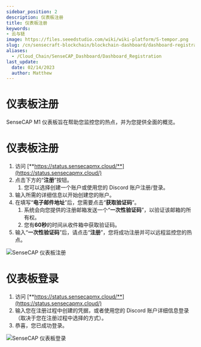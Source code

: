 ```yaml
---
sidebar_position: 2
description: 仪表板注册
title: 仪表板注册
keywords:
- 云与链
image: https://files.seeedstudio.com/wiki/wiki-platform/S-tempor.png
slug: /cn/sensecraft-blockchain/blockchain-dashboard/dashboard-registration
aliases:
  - /Cloud_Chain/SenseCAP_Dashboard/Dashboard_Registration
last_update:
  date: 02/14/2023
  author: Matthew
---
```


# 仪表板注册

SenseCAP M1 仪表板旨在帮助您监控您的热点，并为您提供全面的概览。

**仪表板注册**
==========================

1.  访问 [**https://status.sensecapmx.cloud/**](https://status.sensecapmx.cloud/)
2.  点击下方的“**注册**”按钮。  
    1.  您可以选择创建一个账户或使用您的 Discord 账户注册/登录。
3.  输入所需的详细信息以开始创建您的账户。
4.  在填写“**电子邮件地址**”后，您需要点击“**获取验证码**”。
    1.  系统会向您提供的注册邮箱发送一个“**一次性验证码**”，以验证该邮箱的所有权。
    2.  您有**60秒**的时间从收件箱中获取验证码。
5.  输入“**一次性验证码**”后，请点击“**注册**”，您将成功注册并可以远程监控您的热点。

![SenseCAP 仪表板注册](https://www.sensecapmx.com/wp-content/uploads/2022/07/register-dash-new.png)

**仪表板登录**
===================

1.  访问 [**https://status.sensecapmx.cloud/**](https://status.sensecapmx.cloud/)
2.  输入您在注册过程中创建的凭据，或者使用您的 Discord 账户详细信息登录（取决于您在注册过程中选择的方式）。
3.  恭喜，您已成功登录。

![SenseCAP 仪表板登录](https://www.sensecapmx.com/wp-content/uploads/2022/07/dash-sign-in-new.png)